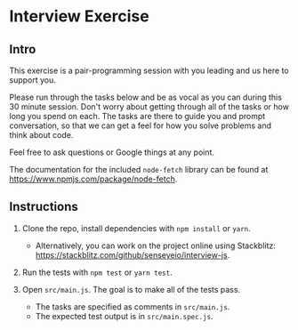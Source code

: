 # Interview Exercise

## Intro

This exercise is a pair-programming session with you leading and us here to support you.

Please run through the tasks below and be as vocal as you can during this 30 minute session. Don't worry about getting through all of the tasks or how long you spend on each. The tasks are there to guide you and prompt conversation, so that we can get a feel for how you solve problems and think about code. 

Feel free to ask questions or Google things at any point.

The documentation for the included `node-fetch` library can be found at https://www.npmjs.com/package/node-fetch.

## Instructions

1. Clone the repo, install dependencies with `npm install` or `yarn`.
    - Alternatively, you can work on the project online using Stackblitz: https://stackblitz.com/github/senseyeio/interview-js.

2. Run the tests with `npm test` or `yarn test`.

3. Open `src/main.js`. The goal is to make all of the tests pass.
    - The tasks are specified as comments in `src/main.js`.
    - The expected test output is in `src/main.spec.js`.
